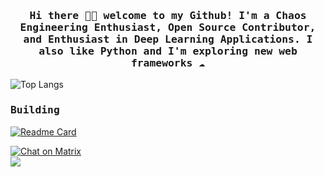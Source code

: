 
<h3 align="center"><samp> Hi there 👋🏾  welcome to my Github! I'm a Chaos Engineering Enthusiast, Open Source Contributor, and Enthusiast in Deep Learning Applications. I also like Python and I'm exploring new web frameworks ☁️ </samp></h3>



![Top Langs](https://github-readme-stats.vercel.app/api/top-langs/?username=sanjay7178&layout=compact)
<h3><samp>Building</samp></h3>

[![Readme Card](https://github-readme-stats.vercel.app/api/pin/?username=sanjay7178&repo=vRevamp)](https://github.com/sanjay7178/vRevamp)

[![Chat on Matrix](https://matrix.to/img/matrix-badge.svg)](https://matrix.to/#/sanjay7178:matrix.org)  
![](https://komarev.com/ghpvc/?username=sanjay7178)
